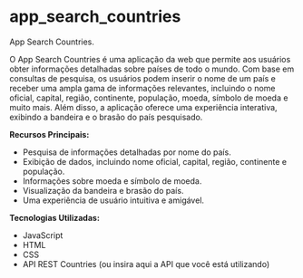 # app_search_countries
App Search Countries.

O App Search Countries  é uma aplicação da web que permite aos usuários obter informações detalhadas sobre países de todo o mundo.
Com base em consultas de pesquisa, os usuários podem inserir o nome de um país e receber uma ampla gama de informações relevantes, 
incluindo o nome oficial, capital, região, continente, população, moeda, símbolo de moeda e muito mais. Além disso, a aplicação oferece 
uma experiência interativa, exibindo a bandeira e o brasão do país pesquisado. 


**Recursos Principais:**

- Pesquisa de informações detalhadas por nome do país.
- Exibição de dados, incluindo nome oficial, capital, região, continente e população.
- Informações sobre moeda e símbolo de moeda.
- Visualização da bandeira e brasão do país.
- Uma experiência de usuário intuitiva e amigável.

**Tecnologias Utilizadas:**

- JavaScript
- HTML
- CSS
- API REST Countries (ou insira aqui a API que você está utilizando)
